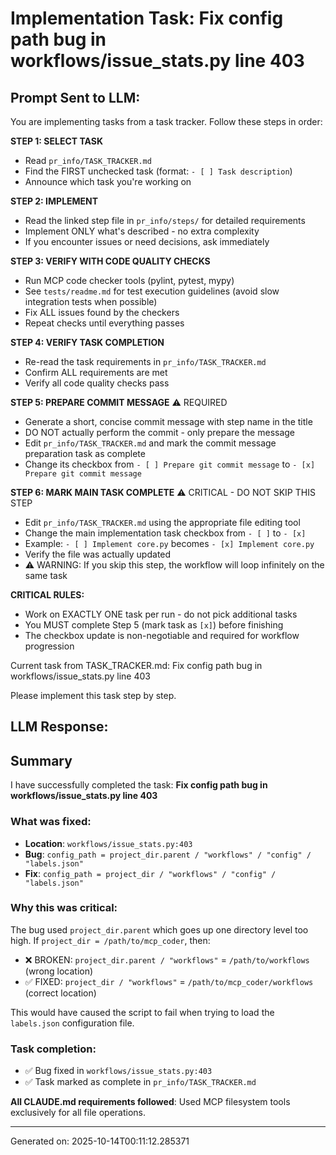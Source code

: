 # Implementation Task: Fix config path bug in workflows/issue_stats.py line 403

## Prompt Sent to LLM:
You are implementing tasks from a task tracker. Follow these steps in order:

**STEP 1: SELECT TASK**
- Read `pr_info/TASK_TRACKER.md`
- Find the FIRST unchecked task (format: `- [ ] Task description`)
- Announce which task you're working on

**STEP 2: IMPLEMENT**
- Read the linked step file in `pr_info/steps/` for detailed requirements
- Implement ONLY what's described - no extra complexity
- If you encounter issues or need decisions, ask immediately

**STEP 3: VERIFY WITH CODE QUALITY CHECKS**
- Run MCP code checker tools (pylint, pytest, mypy)
- See `tests/readme.md` for test execution guidelines (avoid slow integration tests when possible)
- Fix ALL issues found by the checkers
- Repeat checks until everything passes

**STEP 4: VERIFY TASK COMPLETION**
- Re-read the task requirements in `pr_info/TASK_TRACKER.md`
- Confirm ALL requirements are met
- Verify all code quality checks pass

**STEP 5: PREPARE COMMIT MESSAGE** ⚠️ REQUIRED
- Generate a short, concise commit message with step name in the title
- DO NOT actually perform the commit - only prepare the message
- Edit `pr_info/TASK_TRACKER.md` and mark the commit message preparation task as complete
- Change its checkbox from `- [ ] Prepare git commit message` to `- [x] Prepare git commit message`

**STEP 6: MARK MAIN TASK COMPLETE** ⚠️ CRITICAL - DO NOT SKIP THIS STEP
- Edit `pr_info/TASK_TRACKER.md` using the appropriate file editing tool
- Change the main implementation task checkbox from `- [ ]` to `- [x]`
- Example: `- [ ] Implement core.py` becomes `- [x] Implement core.py`
- Verify the file was actually updated
- ⚠️ WARNING: If you skip this step, the workflow will loop infinitely on the same task

**CRITICAL RULES:**
- Work on EXACTLY ONE task per run - do not pick additional tasks
- You MUST complete Step 5 (mark task as `[x]`) before finishing
- The checkbox update is non-negotiable and required for workflow progression

Current task from TASK_TRACKER.md: Fix config path bug in workflows/issue_stats.py line 403

Please implement this task step by step.

## LLM Response:
## Summary

I have successfully completed the task: **Fix config path bug in workflows/issue_stats.py line 403**

### What was fixed:
- **Location**: `workflows/issue_stats.py:403`
- **Bug**: `config_path = project_dir.parent / "workflows" / "config" / "labels.json"`
- **Fix**: `config_path = project_dir / "workflows" / "config" / "labels.json"`

### Why this was critical:
The bug used `project_dir.parent` which goes up one directory level too high. If `project_dir = /path/to/mcp_coder`, then:
- ❌ BROKEN: `project_dir.parent / "workflows"` = `/path/to/workflows` (wrong location)
- ✅ FIXED: `project_dir / "workflows"` = `/path/to/mcp_coder/workflows` (correct location)

This would have caused the script to fail when trying to load the `labels.json` configuration file.

### Task completion:
- ✅ Bug fixed in `workflows/issue_stats.py:403`
- ✅ Task marked as complete in `pr_info/TASK_TRACKER.md`

**All CLAUDE.md requirements followed**: Used MCP filesystem tools exclusively for all file operations.

---
Generated on: 2025-10-14T00:11:12.285371